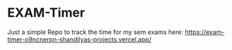 # EXAM-Timer
Just a simple Repo to track the time for my sem exams
here: https://exam-timer-o9ncnerpn-shandilyas-projects.vercel.app/
